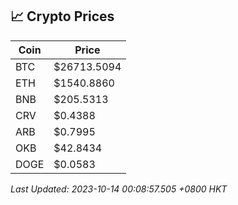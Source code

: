 ## 📈 Crypto Prices

| Coin | Price |
| ---- | ----- |
| BTC | $26713.5094 |
| ETH | $1540.8860 |
| BNB | $205.5313 |
| CRV | $0.4388 |
| ARB | $0.7995 |
| OKB | $42.8434 |
| DOGE | $0.0583 |

_Last Updated: 2023-10-14 00:08:57.505 +0800 HKT_